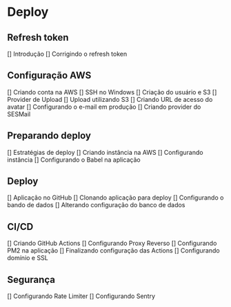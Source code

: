# Deploy

## Refresh token

[] Introdução
[] Corrigindo o refresh token

## Configuração AWS

[] Criando conta na AWS
[] SSH no Windows
[] Criação do usuário e S3
[] Provider de Upload
[] Upload utilizando S3
[] Criando URL de acesso do avatar
[] Configurando o e-mail em produção
[] Criando provider do SESMail

## Preparando deploy

[] Estratégias de deploy
[] Criando instância na AWS
[] Configurando instância
[] Configurando o Babel na aplicação

## Deploy

[] Aplicação no GitHub
[] Clonando aplicação para deploy
[] Configurando o bando de dados
[] Alterando configuração do banco de dados

## CI/CD

[] Criando GitHub Actions
[] Configurando Proxy Reverso
[] Configurando PM2 na aplicação
[] Finalizando configuração das Actions
[] Configurando domínio e SSL

## Segurança

[] Configurando Rate Limiter
[] Configurando Sentry
